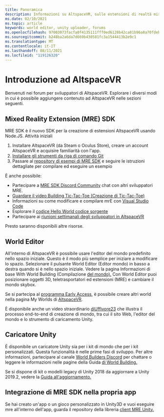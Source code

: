 ```yaml
---
title: Panoramica
description: Informazioni su AltspaceVR, sulle estensioni di realtà mista, sull'editor del mondo e su come ottenere assistenza durante lo sviluppo.
ms.date: 02/10/2021
ms.topic: article
keywords: world editor, unity uploader, forums
ms.openlocfilehash: 97003073facfa0f4135111fff0ed6128b42ca81b96a8a70fdebef22d8988f548
ms.sourcegitcommit: b248ba2a6da7d669b430581fc3a1544413b2e9c1
ms.translationtype: MT
ms.contentlocale: it-IT
ms.lasthandoff: 08/11/2021
ms.locfileid: "119126320"
---
```

# <a name="getting-started-with-altspacevr"></a>Introduzione ad AltspaceVR

Benvenuti nei forum per sviluppatori di AltspaceVR. Esplorare i diversi modi in cui è possibile aggiungere contenuto ad AltspaceVR nelle sezioni seguenti.

## <a name="mixed-reality-extension-mre-sdk"></a>Mixed Reality Extension (MRE) SDK

MRE SDK è il nuovo SDK per la creazione di estensioni AltspaceVR usando Node.JS. Attività iniziali

1. Installare AltspaceVR (da Steam o Oculus Store), creare un account AltspaceVR e acquisire familiarità con l'app.
2. [Installare gli strumenti da riga di comando Git](https://git-scm.com/book/en/v2/Getting-Started-Installing-Git)
3. Passare al [repository di esempi di MRE SDK](https://github.com/Microsoft/mixed-reality-extension-sdk-samples) e seguire le istruzioni dettagliate per compilare ed eseguire un esempio

È anche possibile:

* Partecipare a [MRE SDK Discord Community](https://discord.com/invite/xyBcQec) chat con altri sviluppatori MRE.
* [Guardare il video Building Tic-Tac-Toe (Creazione di Tic-Tac-Toe)](https://www.youtube.com/watch?v=DQHrdK9JSXI&ab_channel=AltspaceVR)
* Informazioni su come modificare e compilare mrE con [Visual Studio Code](https://github.com/Microsoft/mixed-reality-extension-sdk#using-visual-studio-code)
* Esplorare il [codice Hello World codice sorgente](https://github.com/Microsoft/mixed-reality-extension-sdk-samples/tree/master/samples/hello-world)
* Partecipare ai [riunioni settimanali degli sviluppatori in AltspaceVR](https://account.altvr.com/channels/sdk)

Presto saranno disponibili altre risorse.

## <a name="world-editor"></a>World Editor

All'interno di AltspaceVR è possibile usare l'editor del mondo predefinito nello spazio iniziale. Questo è il modo più semplice per iniziare a modificare lo spazio. Selezionare il pulsante World Editor (Editor mondo) in basso a destra quando si è nello spazio iniziale. Vedere la pagina Informazioni di base With World Building (Compilazione [del mondo).](../world-building/world-building-getting-started.md) Con World Editor puoi posizionare oggetti 3D, teletrasportatori ed estensioni (MRE) e cambiare il mondo skybox.

Se si partecipa al [programma Early Access](../world-building/early-access.md), è possibile creare altri world nella pagina My Worlds di [AltspaceVR](https://account.altvr.com/users/sign_in).

È disponibile anche un video straordinario [diUffivore23](https://www.youtube.com/watch?v=G8xgR3cDMjk&ab_channel=MarkGill) che illustra il processo end-to-end di creazione di mondo, tra cui il sito Web, l'editor del mondo e lo strumento di caricamento Unity.

## <a name="unity-uploader"></a>Caricatore Unity

È disponibile un caricatore Unity sia per i kit di mondo che per i kit personalizzati. Questa funzionalità è nelle prime fasi di sviluppo. Per altre informazioni, partecipare al canale [World Builders Discord](https://discord.com/invite/Kp59Frb) per chattare o leggere le informazioni nelle pagine della Guida [di World Building.](../world-building/getting-help.md)

Se si dispone di kit o modelli legacy di Unity 2018 da aggiornare a Unity 2019.2, vedere la [Guida all'aggiornamento.](https://developer.altvr.com/upgrade-2019-2/)

## <a name="integrating-the-mre-sdk-into-your-own-app"></a>Integrazione di MRE SDK nella propria app

Se hai creato un'app o un gioco personalizzato in Unity3D e vuoi eseguire mre all'interno dell'app, guarda il repository della libreria [client MRE Unity.](https://github.com/Microsoft/mixed-reality-extension-unity)
